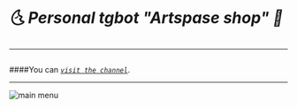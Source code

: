 # __🌜 Personal tgbot "Artspase shop_" 🌠_ <hr>

####You can [_`visit the channel`_](https://t.me/artspase_shop_bot). <hr>

![main menu](https://github.com/shancuha15/python_tgbot_shop/tree/main/readme%20photo)